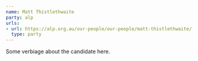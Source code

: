 ```yaml
---
name: Matt Thistlethwaite
party: alp
urls:
- url: https://alp.org.au/our-people/our-people/matt-thistlethwaite/
  type: party
---
```

Some verbiage about the candidate here.
